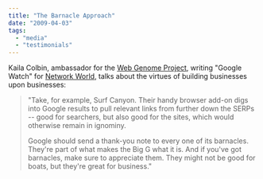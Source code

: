 ```yaml
---
title: "The Barnacle Approach"
date: "2009-04-03"
tags: 
  - "media"
  - "testimonials"
---
```


Kaila Colbin, ambassador for the [Web Genome Project](http://webgenomeproject.org/), writing "Google Watch" for [Network World](http://www.networkworld.com/community/node/40563), talks about the virtues of building businesses upon businesses:

> "Take, for example, Surf Canyon. Their handy browser add-on digs into Google results to pull relevant links from further down the SERPs -- good for searchers, but also good for the sites, which would otherwise remain in ignominy.
> 
> Google should send a thank-you note to every one of its barnacles. They're part of what makes the Big G what it is. And if you've got barnacles, make sure to appreciate them. They might not be good for boats, but they're great for business."

